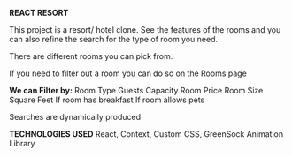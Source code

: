 **REACT RESORT**

This project is a resort/ hotel clone. See the features of the rooms and you can also refine the search for the type of room you need. 

There are different rooms you can pick from.

If you need to filter out a room you can do so on the Rooms page

**We can Filter by:**
  Room Type
  Guests Capacity
  Room Price
  Room Size Square Feet
  If room has breakfast
  If room allows pets

Searches are dynamically produced

**TECHNOLOGIES USED**
React, Context, Custom CSS, GreenSock Animation Library
